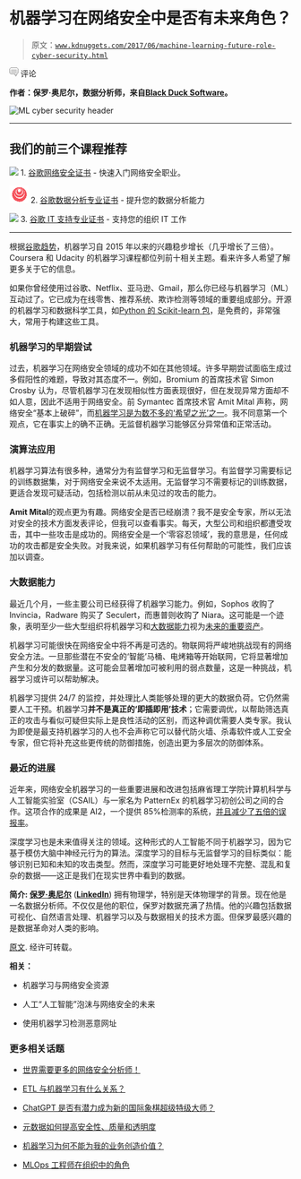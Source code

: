 # **机器学习在网络安全中是否有未来角色？**

> 原文：[`www.kdnuggets.com/2017/06/machine-learning-future-role-cyber-security.html`](https://www.kdnuggets.com/2017/06/machine-learning-future-role-cyber-security.html)

![c](img/3d9c022da2d331bb56691a9617b91b90.png) 评论

**作者：保罗·奥尼尔，数据分析师，来自[Black Duck Software](http://blackducksoftware.com)。**

![ML cyber security header](img/5fa12677f246efa3414f25130159cb3e.png)

* * *

## 我们的前三个课程推荐

![](img/0244c01ba9267c002ef39d4907e0b8fb.png) 1\. [谷歌网络安全证书](https://www.kdnuggets.com/google-cybersecurity) - 快速入门网络安全职业。

![](img/e225c49c3c91745821c8c0368bf04711.png) 2\. [谷歌数据分析专业证书](https://www.kdnuggets.com/google-data-analytics) - 提升您的数据分析能力

![](img/0244c01ba9267c002ef39d4907e0b8fb.png) 3\. [谷歌 IT 支持专业证书](https://www.kdnuggets.com/google-itsupport) - 支持您的组织 IT 工作

* * *

根据[谷歌趋势](https://www.google.com/trends/explore?q=machine%20learning)，机器学习自 2015 年以来的兴趣稳步增长（几乎增长了三倍）。Coursera 和 Udacity 的机器学习课程都位列前十相关主题。看来许多人希望了解更多关于它的信息。

如果你曾经使用过谷歌、Netflix、亚马逊、Gmail，那么你已经与机器学习（ML）互动过了。它已成为在线零售、推荐系统、欺诈检测等领域的重要组成部分。开源的机器学习和数据科学工具，如[Python 的 Scikit-learn 包](http://scikit-learn.org/stable/)，是免费的，非常强大，常用于构建这些工具。

### 机器学习的早期尝试

过去，机器学习在网络安全领域的成功不如在其他领域。许多早期尝试面临生成过多假阳性的难题，导致对其态度不一。例如，Bromium 的首席技术官 Simon Crosby 认为，尽管机器学习在发现相似性方面表现很好，但在发现异常方面却不如人意，因此不适用于网络安全。前 Symantec 首席技术官 Amit Mital 声称，网络安全“基本上破碎”，而[机器学习是为数不多的‘希望之光’之一](http://www.csoonline.com/article/3015670/security/machine-learning-cybersecurity-dream-come-true-or-pipe-dream.html)。我不同意第一个观点，它在事实上的确不正确。无监督机器学习能够区分异常值和正常活动。

### 演算法应用

机器学习算法有很多种，通常分为有监督学习和无监督学习。有监督学习需要标记的训练数据集，对于网络安全来说不太适用。无监督学习不需要标记的训练数据，更适合发现可疑活动，包括检测以前从未见过的攻击的能力。

**Amit Mital**的观点更为有趣。网络安全是否已经崩溃？我不是安全专家，所以无法对安全的技术方面发表评论，但我可以查看事实。每天，大型公司和组织都遭受攻击，其中一些攻击是成功的。网络安全是一个‘零容忍领域’，我的意思是，任何成功的攻击都是安全失败。对我来说，如果机器学习有任何帮助的可能性，我们应该加以调查。

### 大数据能力

最近几个月，一些主要公司已经获得了机器学习能力。例如，Sophos 收购了 Invincia，Radware 购买了 Seculert，而惠普则收购了 Niara。这可能是一个迹象，表明至少一些大型组织将机器学习和[大数据能力](http://blog.blackducksoftware.com/big-data-challenges-open-source-management)视为[未来的重要资产](http://www.lightreading.com/security/security-platforms-tools/machine-learning-at-heart-of-security-manda-splurge/d/d-id/730174)。

机器学习可能很快在网络安全中将不再是可选的。物联网将严峻地挑战现有的网络安全方法。一旦那些潜在不安全的‘智能’马桶、电烤箱等开始联网，它将显著增加产生和分发的数据量。这可能会显著增加可被利用的弱点数量，这是一种挑战，机器学习或许可以帮助解决。

机器学习提供 24/7 的监控，并处理比人类能够处理的更大的数据负荷。它仍然需要人工干预。机器学习**并不是真正的‘即插即用’技术**；它需要调优，以帮助筛选真正的攻击与看似可疑但实际上是良性活动的区别，而这种调优需要人类专家。我认为即使是最支持机器学习的人也不会声称它可以替代防火墙、杀毒软件或人工安全专家，但它将补充这些更传统的防御措施，创造出更为多层次的防御体系。

### 最近的进展

近年来，网络安全机器学习的一些重要进展和改进包括麻省理工学院计算机科学与人工智能实验室（CSAIL）与一家名为 PatternEx 的机器学习初创公司之间的合作。这项合作的成果是 AI2，一个提供 85%检测率的系统，[并且减少了五倍的误报率](http://news.mit.edu/2016/ai-system-predicts-85-percent-cyber-attacks-using-input-human-experts-0418)。

深度学习也是未来值得关注的领域。这种形式的人工智能不同于机器学习，因为它基于模仿大脑中神经元行为的算法。深度学习的目标与无监督学习的目标类似：能够识别已知和未知的攻击类型。然而，深度学习可能更好地处理不完整、混乱和复杂的数据——这正是我们在现实世界中看到的数据。

**简介: [保罗·奥尼尔](http://www.discoveringdata.co.uk/)** ([**LinkedIn**](https://www.linkedin.com/in/pauloneill2/)) 拥有物理学，特别是天体物理学的背景。现在他是一名数据分析师。不仅仅是他的职位，保罗对数据充满了热情。他的兴趣包括数据可视化、自然语言处理、机器学习以及与数据相关的技术方面。但保罗最感兴趣的是数据革命对人类的影响。

[原文](http://blog.blackducksoftware.com/machine-learning-future-role-cyber-security). 经许可转载。

**相关：**

+   机器学习与网络安全资源

+   人工“人工智能”泡沫与网络安全的未来

+   使用机器学习检测恶意网址

### 更多相关话题

+   [世界需要更多的网络安全分析师！](https://www.kdnuggets.com/the-world-needs-more-cyber-security-analysts)

+   [ETL 与机器学习有什么关系？](https://www.kdnuggets.com/2022/08/etl-machine-learning.html)

+   [ChatGPT 是否有潜力成为新的国际象棋超级特级大师？](https://www.kdnuggets.com/does-chatgpt-have-the-potential-to-become-a-new-chess-super-grandmaster)

+   [元数据如何提高安全性、质量和透明度](https://www.kdnuggets.com/2022/04/metadata-improves-security-quality-transparency.html)

+   [机器学习为何不能为我的业务创造价值？](https://www.kdnuggets.com/2021/12/machine-learning-produce-value-business.html)

+   [MLOps 工程师在组织中的角色](https://www.kdnuggets.com/2023/04/role-mlops-engineer-organization.html)
